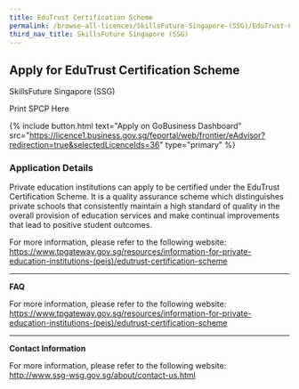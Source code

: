 ```yaml
---
title: EduTrust Certification Scheme
permalink: /browse-all-licences/SkillsFuture-Singapore-(SSG)/EduTrust-Certification-Scheme
third_nav_title: SkillsFuture Singapore (SSG)
---
```


## Apply for EduTrust Certification Scheme

SkillsFuture Singapore (SSG)

Print SPCP Here

{% include button.html text="Apply on GoBusiness Dashboard" src="https://licence1.business.gov.sg/feportal/web/frontier/eAdvisor?redirection=true&selectedLicenceIds=36" type="primary" %}

### Application Details
<p>Private education institutions can apply to be certified under the EduTrust Certification Scheme. It is a quality assurance scheme which distinguishes private schools that consistently maintain a high standard of quality in the overall provision of education services and make continual improvements that lead to positive student outcomes.</p>

<p>For more information, please refer to the following website:<br /><a href="https://www.tpgateway.gov.sg/resources/information-for-private-education-institutions-(peis)/edutrust-certification-scheme">https://www.tpgateway.gov.sg/resources/information-for-private-education-institutions-(peis)/edutrust-certification-scheme</a></p>
<hr>
<p><strong>FAQ</strong></p>
<p>For more information, please refer to the following website:<br /><a href="https://www.tpgateway.gov.sg/resources/information-for-private-education-institutions-(peis)/edutrust-certification-scheme">https://www.tpgateway.gov.sg/resources/information-for-private-education-institutions-(peis)/edutrust-certification-scheme</a></p>
<hr>
<p><strong>Contact Information</strong></p>
<p>For more information, please refer to the following website:<br /><a href="http://www.ssg-wsg.gov.sg/about/contact-us.html">http://www.ssg-wsg.gov.sg/about/contact-us.html</a></p>


